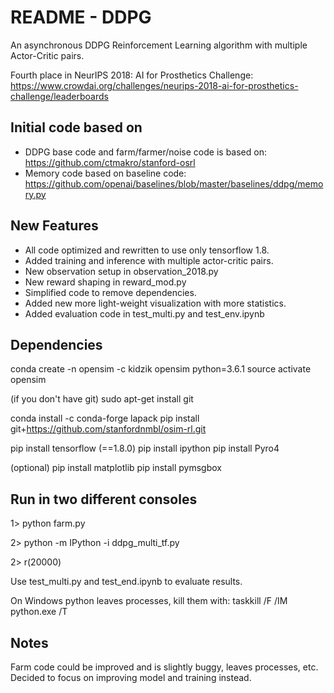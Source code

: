 

# README - DDPG

An asynchronous DDPG Reinforcement Learning algorithm with multiple Actor-Critic pairs.

Fourth place in NeurIPS 2018: AI for Prosthetics Challenge: 
https://www.crowdai.org/challenges/neurips-2018-ai-for-prosthetics-challenge/leaderboards


## Initial code based on

* DDPG base code and farm/farmer/noise code is based on: https://github.com/ctmakro/stanford-osrl
* Memory code based on baseline code: https://github.com/openai/baselines/blob/master/baselines/ddpg/memory.py


## New Features

* All code optimized and rewritten to use only tensorflow 1.8.
* Added training and inference with multiple actor-critic pairs.
* New observation setup in observation_2018.py
* New reward shaping in reward_mod.py
* Simplified code to remove dependencies.
* Added new more light-weight visualization with more statistics.
* Added evaluation code in test_multi.py and test_env.ipynb


## Dependencies

conda create -n opensim -c kidzik opensim python=3.6.1
source activate opensim

(if you don't have git)
sudo apt-get install git

conda install -c conda-forge lapack
pip install git+https://github.com/stanfordnmbl/osim-rl.git

pip install tensorflow (==1.8.0)
pip install ipython
pip install Pyro4

(optional)
pip install matplotlib
pip install pymsgbox


## Run in two different consoles

1> python farm.py

2> python -m IPython -i ddpg_multi_tf.py

2> r(20000)

Use test_multi.py and test_end.ipynb to evaluate results.

On Windows python leaves processes, kill them with:
taskkill /F /IM python.exe /T


## Notes

Farm code could be improved and is slightly buggy, leaves processes, etc. 
Decided to focus on improving model and training instead.



